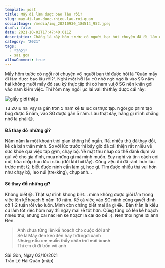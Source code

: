 ```yaml
---
template: post
title: Mầy đi làm được bao lâu rồi?
slug: may-di-lam-duoc-nhieu-lau-roi-quan
socialImage: /media/img_20210930_184514_952.jpeg
draft: false
date: 2021-10-02T17:47:40.011Z
description: Chẳng là mấy hôm trước có người bạn hỏi chuyện đã đi làm được bao lâu...
category: "2021"
tags:
  - "2021"
  - sai gon
allowComment: true
---
```

Mấy hôm trước có ngồi nói chuyện với người bạn thì được hỏi là "Quân mầy đi làm được bao lâu rồi?". Nghĩ một hồi lâu cứ nhớ ngờ ngờ là vào SG năm hai không mười mấy đó sau kỳ thực tập thì có ham vui ở SG nên khăn gói vào nam kiếm việc. Thì hôm nay ngồi lục lại vali thì thấy được cái này:

![giấy giới thiệu](/media/img_20211003_003643.jpeg "giấy giới thiệu")

Từ 2016 ha, vậy là gần tròn 5 năm kể từ lúc đi thực tập. Ngồi gõ phím tạo bug được 5 năm, vào SG được gần 5 năm. Lâu thật đấy, hằng gì mình chẳng nhớ là phải 😌.

#### Đã thay đổi những gì?

Năm năm là một khoản thời gian không hề ngắn. Rất nhiều thứ đã thay đổi, kể cả bản thân mình. So với lúc trước thì bây giờ đã cải thiện rất nhiều về sức khỏe qua việc tập gym, chạy bộ. Về mặt thu nhập có thể dành dụm và gửi về cho gia đình, mua những gì mà mình muốn. Suy nghĩ và tính cách cởi mở, hòa nhập hơn lúc trước (đôi khi hơi lầy). Công việc thì đã rành hơn lúc trước một tý, biết được mình cần làm gì, học gì. Tìm được nhiều thú vui hơn như chạy bộ, leo núi (trekking), chụp ảnh...

#### Sẽ thay đổi những gì?

Không biết 😆. Thật sự mình không biết... mình không được giỏi lắm trong việc lên kế hoạch 5 năm, 10 năm. Kể cả việc vào SG mình cũng quyết định cỡ 1-2 tuần rồi vào luôn. Mình còn chẳng biết mai ăn gì 😂.. Bản thân là kiểu cứ làm tốt việc hôm nay thì ngày mai sẽ tốt hơn. Cũng từng cố lên kế hoạch nhiều thứ, nhưng cái nào lên kế hoạch là cái đó bể :)). Nên thôi nghe lời anh Đen.

> Anh chưa từng lên kế hoạch cho cuộc đời anh\
> Sẽ là Mây đen kéo đến hay trời ngời xanh\
> Nhưng nếu em muốn thấy chân trời mới toanh\
> Thì em ơi đi trốn với anh

Sài Gòn, Ngày 03/10/2021\
Trần Lê Hải Quân (mập)